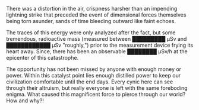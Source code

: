 ﻿There was a distortion in the air, crispness harsher than an impending lightning strike that preceded the event of dimensional forces themselves being torn asunder, sands of time bleeding outward like faint echoes.

The traces of this energy were only analyzed  after the fact, but some tremendous, radioactive mass (measured between  █████████ µSv and ████████████ µSv "roughly,") prior to the measurement device frying its heart away.  Since, there has been an observable ████████ µSv/h at the epicenter of this catastrophe.

The opportunity has not been missed by anyone with enough money or power. Within this catalyst point lies enough distilled power to keep our civilization comfortable until the end days. Every cynic here can see through their altruism, but really everyone is left with the same foreboding enigma. What caused this magnificent force to pierce through our world? How and why?!